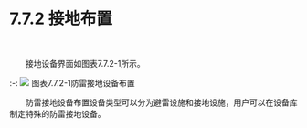 

# 7.7.2 接地布置
<br/>

&emsp;&emsp;接地设备界面如图表7.7.2-1所示。

:-: ![](images/447.png)
图表7.7.2-1防雷接地设备布置

&emsp;&emsp;防雷接地设备布置设备类型可以分为避雷设施和接地设施，用户可以在设备库制定特殊的防雷接地设备。